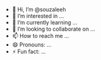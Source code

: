 - 👋 Hi, I’m @souzaleeh
- 👀 I’m interested in ...
- 🌱 I’m currently learning ...
- 💞️ I’m looking to collaborate on ...
- 📫 How to reach me ...
- 😄 Pronouns: ...
- ⚡ Fun fact: ...

<!---
souzaleeh/souzaleeh is a ✨ special ✨ repository because its `README.md` (this file) appears on your GitHub profile.
You can click the Preview link to take a look at your changes.
--->
